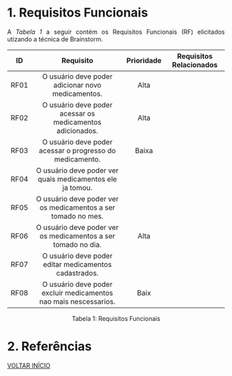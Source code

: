 # 1. Requisitos Funcionais

<p align="justify">A <i>Tabela 1</i> a seguir contém os Requisitos Funcionais (RF) elicitados utizando a técnica de Brainstorm.</p>

| ID   |                                 Requisito                                 | Prioridade | Requisitos Relacionados |
| :--: | :-----------------------------------------------------------------------: | :--------: | :---------: |
| RF01 |       O usuário deve poder adicionar novo medicamentos.                   |  Alta      |             |
| RF02 |       O usuário deve poder acessar os medicamentos adicionados.           |  Alta      |             |
| RF03 |       O usuário deve poder acessar o progresso do medicamento.            |  Baixa     |             |
| RF04 |       O usuário deve poder ver quais medicamentos ele ja tomou.           |            |             |
| RF05 |       O usuário deve poder ver os medicamentos a ser tomado no mes.       |            |             |
| RF06 |       O usuário deve poder ver os medicamentos a ser tomado no dia.       |  Alta      |             |
| RF07 |       O usuário deve poder editar medicamentos cadastrados.               |            |             |
| RF08 |       O usuário deve poder excluir medicamentos nao mais nescessarios.    |  Baix      |             |


<div style="text-align: center">
<p>Tabela 1: Requisitos Funcionais</p>
</div>

# 2. Referências


<a href="../README.md">VOLTAR INÍCIO</a>
